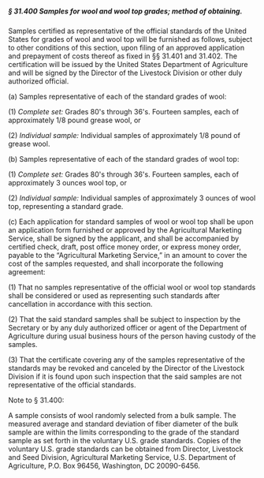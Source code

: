 ##### § 31.400 Samples for wool and wool top grades; method of obtaining. #####

Samples certified as representative of the official standards of the United States for grades of wool and wool top will be furnished as follows, subject to other conditions of this section, upon filing of an approved application and prepayment of costs thereof as fixed in §§ 31.401 and 31.402. The certification will be issued by the United States Department of Agriculture and will be signed by the Director of the Livestock Division or other duly authorized official.

(a) Samples representative of each of the standard grades of wool:

(1) *Complete set:* Grades 80's through 36's. Fourteen samples, each of approximately 1/8 pound grease wool, or

(2) *Individual sample:* Individual samples of approximately 1/8 pound of grease wool.

(b) Samples representative of each of the standard grades of wool top:

(1) *Complete set:* Grades 80's through 36's. Fourteen samples, each of approximately 3 ounces wool top, or

(2) *Individual sample:* Individual samples of approximately 3 ounces of wool top, representing a standard grade.

(c) Each application for standard samples of wool or wool top shall be upon an application form furnished or approved by the Agricultural Marketing Service, shall be signed by the applicant, and shall be accompanied by certified check, draft, post office money order, or express money order, payable to the “Agricultural Marketing Service,” in an amount to cover the cost of the samples requested, and shall incorporate the following agreement:

(1) That no samples representative of the official wool or wool top standards shall be considered or used as representing such standards after cancellation in accordance with this section.

(2) That the said standard samples shall be subject to inspection by the Secretary or by any duly authorized officer or agent of the Department of Agriculture during usual business hours of the person having custody of the samples.

(3) That the certificate covering any of the samples representative of the standards may be revoked and canceled by the Director of the Livestock Division if it is found upon such inspection that the said samples are not representative of the official standards.

Note to § 31.400:

A sample consists of wool randomly selected from a bulk sample. The measured average and standard deviation of fiber diameter of the bulk sample are within the limits corresponding to the grade of the standard sample as set forth in the voluntary U.S. grade standards. Copies of the voluntary U.S. grade standards can be obtained from Director, Livestock and Seed Division, Agricultural Marketing Service, U.S. Department of Agriculture, P.O. Box 96456, Washington, DC 20090-6456.